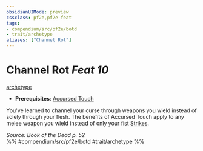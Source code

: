 ```yaml
---
obsidianUIMode: preview
cssclass: pf2e,pf2e-feat
tags:
- compendium/src/pf2e/botd
- trait/archetype
aliases: ["Channel Rot"]
---
```

# Channel Rot  *Feat 10*  
[archetype](../../rules/traits/archetype.md)  

- **Prerequisites**: [Accursed Touch](accursed-touch-botd.md)

You've learned to channel your curse through weapons you wield instead of solely through your flesh. The benefits of Accursed Touch apply to any melee weapon you wield instead of only your fist [Strikes](../../rules/actions/strike.md).

*Source: Book of the Dead p. 52*  
%% #compendium/src/pf2e/botd #trait/archetype %%